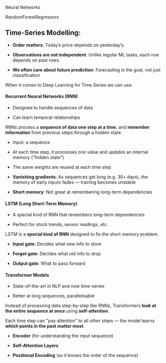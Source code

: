 

Neural Networks

RandomForestRegressors

## Time-Series Modelling:


- **Order matters**: Today’s price depends on yesterday’s.
    
- **Observations are not independent**: Unlike regular ML tasks, each row depends on past rows.
    
- **We often care about future prediction**: Forecasting is the goal, not just classification

When it comes to Deep Learning for Time Series we can use:

#### Recurrent Neural Networks (RNN)

- Designed to handle sequences of data
    
- Can learn temporal relationships

RNNs process a **sequence of data one step at a time**, and **remember information** from previous steps through a hidden state.

- Input: a sequence
    
- At each time step, it processes one value and updates an internal memory ("hidden state")
    
- The same weights are reused at each time step


- **Vanishing gradients**: As sequences get long (e.g. 30+ days), the memory of early inputs fades — training becomes unstable
    
- **Short memory**: Not great at remembering long-term dependencies

#### LSTM (Long Short-Term Memory)

- A special kind of RNN that remembers long-term dependencies
    
- Perfect for stock trends, sensor readings, etc.

LSTM is a **special kind of RNN** designed to fix the short memory problem.

- **Input gate**: Decides what new info to store
    
- **Forget gate**: Decides what old info to drop
    
- **Output gate**: What to pass forward

#### Transformer Models

- State-of-the-art in NLP and now time-series
    
- Better at long sequences, parallelisable

Instead of processing data step-by-step like RNNs, Transformers **look at the entire sequence at once** using **self-attention**.

Each time step can "pay attention" to all other steps — the model learns **which points in the past matter most**.

- **Encoder** (for understanding the input sequence)
    
- **Self-Attention Layers**
    
- **Positional Encoding** (so it knows the order of the sequence)